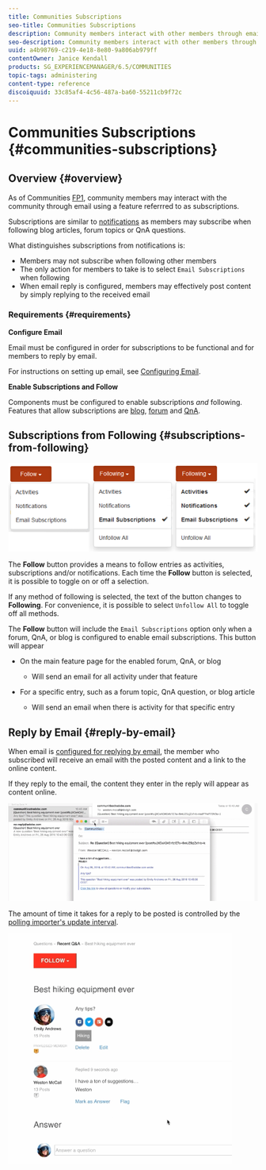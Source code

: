 ```yaml
---
title: Communities Subscriptions
seo-title: Communities Subscriptions
description: Community members interact with other members through email
seo-description: Community members interact with other members through email
uuid: a4b98769-c219-4e18-8e80-9a806ab979ff
contentOwner: Janice Kendall
products: SG_EXPERIENCEMANAGER/6.5/COMMUNITIES
topic-tags: administering
content-type: reference
discoiquuid: 33c85af4-4c56-487a-ba60-55211cb9f72c
---
```


# Communities Subscriptions {#communities-subscriptions}

## Overview {#overview}

As of Communities [FP1](deploy-communities.md#latestfeaturepack), community members may interact with the community through email using a feature referrred to as subscriptions.

Subscriptions are similar to [notifications](notifications.md) as members may subscribe when following blog articles, forum topics or QnA questions.

What distinguishes subscriptions from notifications is:

* Members may not subscribe when following other members
* The only action for members to take is to select `Email Subscriptions` when following
* When email reply is configured, members may effectively post content by simply replying to the received email

### Requirements {#requirements}

**Configure Email**

Email must be configured in order for subscriptions to be functional and for members to reply by email.

For instructions on setting up email, see [Configuring Email](email.md).

**Enable Subscriptions and Follow**

Components must be configured to enable subscriptions *and* following. Features that allow subscriptions are [blog](blog-feature.md), [forum](forum.md) and [QnA](working-with-qna.md).

## Subscriptions from Following {#subscriptions-from-following}

![chlimage_1-5](assets/chlimage_1-5.png)

The **Follow** button provides a means to follow entries as activities, subscriptions and/or notifications. Each time the **Follow** button is selected, it is possible to toggle on or off a selection.

If any method of following is selected, the text of the button changes to **Following**. For convenience, it is possible to select `Unfollow All` to toggle off all methods.

The **Follow** button will include the `Email Subscriptions` option only when a forum, QnA, or blog is configured to enable email subscriptions. This button will appear

* On the main feature page for the enabled forum, QnA, or blog

    * Will send an email for all activity under that feature

* For a specific entry, such as a forum topic, QnA question, or blog article

    * Will send an email when there is activity for that specific entry

## Reply by Email {#reply-by-email}

When email is [configured for replying by email](email.md#configure-polling-importer), the member who subscribed will receive an email with the posted content and a link to the online content.

If they reply to the email, the content they enter in the reply will appear as content online.

![chlimage_1-6](assets/chlimage_1-6.png)

The amount of time it takes for a reply to be posted is controlled by the [polling importer's update interval](email.md#configure-polling-importer).

![chlimage_1-7](assets/chlimage_1-7.png)

